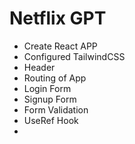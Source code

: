 # Netflix GPT

- Create React APP
- Configured TailwindCSS
- Header
- Routing of App
- Login Form
- Signup Form
- Form Validation 
- UseRef Hook 
- 